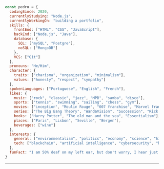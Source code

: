 ```javascript
const pedro = {
  codingSince: 2020,
  currentlyStudying: "Node.js",
  currentlyWorkingOn: "building a portfolio",
  skills: {
    frontEnd: ["HTML", "CSS", "JavaScript"],
    backEnd: ["Node.js", "Java"],
    database: {
      SQL: ["mySQL", "Postgre"],
      noSQL: ["MongoDB"]
    },
    VCS: ["Git"]
  },
  pronouns: "He/Him",
  character: {
    traits: ["charisma", "organization", "minimalism"],
    values: ["honesty", "respect", "sympathy"]
  },
  spokenLanguages: ["Portuguese", "English", "French"],
  likes: {
    music: ["rock", "classic", "jazz", "MPB", "samba", "disco"],
    sports: ["tennis", "swimming", "sailing", "chess", "gym"],
    movies: ["inception", "Moulin Rouge", "007 franchise", "Marvel franchise"],
    series: ["The Big Bang Theory", "WandaVision", "Succession", "Rick and Morty"],
    books: ["Harry Potter", "The old man and the sea", "Essentialism"],
    places: ["Paris", "Lisbon", "Seville", "Bergen"],
    beverages: ["wine"]
  },
  interests: {
    general: ["environmentalism", "politics", "economy", "science", "history", "entrepreneurship"],
    tech: ["blockchain", "artificial intelligence", "cybersecurity", "backend engineering"]
  },
  funFact: "I am 50% deaf on my left ear, but don't worry, I hear just fine... most of the time."
}
```
<hr>




<!--
**pedrogcamposb/pedrogcamposb** is a ✨ _special_ ✨ repository because its `README.md` (this file) appears on your GitHub profile.

Here are some ideas to get you started:

- 🔭 I’m currently working on ...
- 🌱 I’m currently learning ...
- 👯 I’m looking to collaborate on ...
- 🤔 I’m looking for help with ...
- 💬 Ask me about ...
- 📫 How to reach me: ...
- 😄 Pronouns: ...
- ⚡ Fun fact: ...

To add: links (personal website, linkedin), about me, spoken lannguages, programming languages, header
-->
